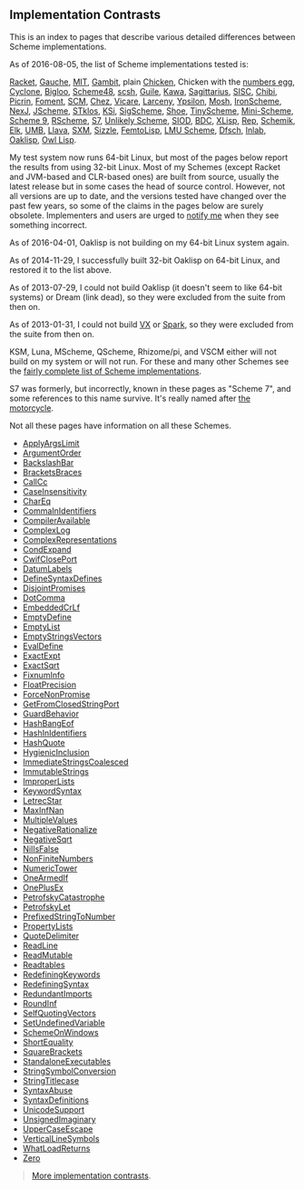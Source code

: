 ## Implementation Contrasts

This is an index to pages that describe various detailed differences between Scheme implementations.

As of 2016-08-05, the list of Scheme implementations tested is:

[Racket](http://racket-lang.org/), [Gauche](http://practical-scheme.net/gauche/), [MIT](http://www.gnu.org/software/mit-scheme/), [Gambit](http://dynamo.iro.umontreal.ca/wiki/index.php/Main_Page), plain [Chicken](http://call-cc.org/), Chicken with the [numbers egg](http://wiki.call-cc.org/eggref/4/numbers), [Cyclone](https://github.com/justinethier/cyclone), [Bigloo](http://www-sop.inria.fr/members/Manuel.Serrano/bigloo/), [Scheme48](http://s48.org/), [scsh](http://www.scsh.net/), [Guile](http://www.gnu.org/software/guile/), [Kawa](http://www.gnu.org/software/kawa/), [Sagittarius](https://code.google.com/p/sagittarius-scheme), [SISC](http://sisc-scheme.org/), [Chibi](https://code.google.com/p/chibi-scheme/), [Picrin](https://github.com/picrin-scheme/picrin), [Foment](https://code.google.com/p/foment/), [SCM](http://people.csail.mit.edu/jaffer/SCM.html), [Chez](http://scheme.com/), [Vicare](http://marcomaggi.github.io/vicare.html), [Larceny](http://www.larcenists.org/), [Ypsilon](https://code.google.com/p/ypsilon/), [Mosh](https://code.google.com/p/mosh-scheme/), [IronScheme](https://github.com/leppie/IronScheme), [NexJ](http://nexj-scheme.org/), [JScheme](http://jscheme.sourceforge.net/jscheme/main.html), [STklos](http://www.stklos.net/), [KSi](http://ksi.sourceforge.net/), [SigScheme](https://code.google.com/p/sigscheme/), [Shoe](http://www.nocrew.org/software-shoe.html), [TinyScheme](http://tinyscheme.sourceforge.net/), [Mini-Scheme](https://github.com/catseye/minischeme), [Scheme 9](http://www.t3x.org/s9fes/), [RScheme](http://www.rscheme.org/rs/index.html), [S7](https://ccrma.stanford.edu/software/snd/snd/s7.html), [Unlikely Scheme](https://marijnhaverbeke.nl/unlikely/), [SIOD](http://people.delphiforums.com/gjc/siod.html), [BDC](http://carlstrom.com/bdc-scheme/), [XLisp](http://www.xlisp.org/), [Rep](http://librep.sourceforge.net/), [Schemik](http://schemik.sourceforge.net/), [Elk](http://sam.zoy.org/elk/), [UMB](http://www.cs.umb.edu/~wrc/scheme/), [Llava](http://llava.org/), [SXM](http://www.malgil.com/sxm/), [Sizzle](http://www.grabmueller.de/martin/www/sizzle/sizzle.en.html), [FemtoLisp](https://github.com/JeffBezanson/femtolisp), [LMU Scheme](http://www.mathematik.uni-muenchen.de/~forster/sw/lmuscheme.html), [Dfsch](http://hakl.net/software/dfsch.en.html), [Inlab](http://www.inlab.de/scheme/), [Oaklisp](http://www.bcl.hamilton.ie/~barak/oaklisp), [Owl Lisp](https://code.google.com/p/owl-lisp/).

My test system now runs 64-bit Linux, but most of the pages below report the results from using 32-bit Linux.  Most of my Schemes (except Racket and JVM-based and CLR-based ones) are built from source, usually the latest release but in some cases the head of source control.  However, not all versions are up to date, and the versions tested have changed over the past few years, so some of the claims in the pages below are surely obsolete.  Implementers and users are urged to [notify me](mailto:cowan@ccil.org) when they see something incorrect.

As of 2016-04-01, Oaklisp is not building on my 64-bit Linux system again.

As of 2014-11-29, I successfully built 32-bit Oaklisp on 64-bit Linux, and restored it to the list above.

As of 2013-07-29, I could not build Oaklisp (it doesn't seem to like 64-bit systems) or Dream (link dead), so they were excluded from the suite from then on.

As of 2013-01-31, I could not build [VX](https://code.google.com/p/vx-scheme/) or [Spark](https://github.com/vijaymathew/spark-scheme), so they were excluded from the suite from then on.

KSM, Luna, MScheme, QScheme, Rhizome/pi, and VSCM either will not build on my system or will not run.  For these and many other Schemes see the [fairly complete list of Scheme implementations](http://community.schemewiki.org/?scheme-faq-standards).

S7 was formerly, but incorrectly, known in these pages as "Scheme 7", and some references to this name survive.  It's really named after [the motorcycle](http://en.wikipedia.org/wiki/Sunbeam_S7_and_S8).

Not all these pages have information on all these Schemes.

* [ApplyArgsLimit](ApplyArgsLimit.md)
* [ArgumentOrder](ArgumentOrder.md)
* [BackslashBar](BackslashBar.md)
* [BracketsBraces](BracketsBraces.md)
* [CallCc](CallCc.md)
* [CaseInsensitivity](CaseInsensitivity.md)
* [CharEq](CharEq.md)
* [CommaInIdentifiers](CommaInIdentifiers.md)
* [CompilerAvailable](CompilerAvailable.md)
* [ComplexLog](ComplexLog.md)
* [ComplexRepresentations](ComplexRepresentations.md)
* [CondExpand](CondExpand.md)
* [CwifClosePort](CwifClosePort.md)
* [DatumLabels](DatumLabels.md)
* [DefineSyntaxDefines](DefineSyntaxDefines.md)
* [DisjointPromises](DisjointPromises.md)
* [DotComma](DotComma.md)
* [EmbeddedCrLf](EmbeddedCrLf.md)
* [EmptyDefine](EmptyDefine.md)
* [EmptyList](EmptyList.md)
* [EmptyStringsVectors](EmptyStringsVectors.md)
* [EvalDefine](EvalDefine.md)
* [ExactExpt](ExactExpt.md)
* [ExactSqrt](ExactSqrt.md)
* [FixnumInfo](FixnumInfo.md)
* [FloatPrecision](FloatPrecision.md)
* [ForceNonPromise](ForceNonPromise.md)
* [GetFromClosedStringPort](GetFromClosedStringPort.md)
* [GuardBehavior](GuardBehavior.md)
* [HashBangEof](HashBangEof.md)
* [HashInIdentifiers](HashInIdentifiers.md)
* [HashQuote](HashQuote.md)
* [HygienicInclusion](HygienicInclusion.md)
* [ImmediateStringsCoalesced](ImmediateStringsCoalesced.md)
* [ImmutableStrings](ImmutableStrings.md)
* [ImproperLists](ImproperLists.md)
* [KeywordSyntax](KeywordSyntax.md)
* [LetrecStar](LetrecStar.md)
* [MaxInfNan](MaxInfNan.md)
* [MultipleValues](MultipleValues.md)
* [NegativeRationalize](NegativeRationalize.md)
* [NegativeSqrt](NegativeSqrt.md)
* [NilIsFalse](NilIsFalse.md)
* [NonFiniteNumbers](NonFiniteNumbers.md)
* [NumericTower](NumericTower.md)
* [OneArmedIf](OneArmedIf.md)
* [OnePlusEx](OnePlusEx.md)
* [PetrofskyCatastrophe](PetrofskyCatastrophe.md)
* [PetrofskyLet](PetrofskyLet.md)
* [PrefixedStringToNumber](PrefixedStringToNumber.md)
* [PropertyLists](PropertyLists.md)
* [QuoteDelimiter](QuoteDelimiter.md)
* [ReadLine](ReadLine.md)
* [ReadMutable](ReadMutable.md)
* [Readtables](Readtables.md)
* [RedefiningKeywords](RedefiningKeywords.md)
* [RedefiningSyntax](RedefiningSyntax.md)
* [RedundantImports](RedundantImports.md)
* [RoundInf](RoundInf.md)
* [SelfQuotingVectors](SelfQuotingVectors.md)
* [SetUndefinedVariable](SetUndefinedVariable.md)
* [SchemeOnWindows](SchemeOnWindows.md)
* [ShortEquality](ShortEquality.md)
* [SquareBrackets](SquareBrackets.md)
* [StandaloneExecutables](StandaloneExecutables.md)
* [StringSymbolConversion](StringSymbolConversion.md)
* [StringTitlecase](StringTitlecase.md)
* [SyntaxAbuse](SyntaxAbuse.md)
* [SyntaxDefinitions](SyntaxDefinitions.md)
* [UnicodeSupport](UnicodeSupport.md)
* [UnsignedImaginary](UnsignedImaginary.md)
* [UpperCaseEscape](UpperCaseEscape.md)
* [VerticalLineSymbols](VerticalLineSymbols.md)
* [WhatLoadReturns](WhatLoadReturns.md)
* [Zero](Zero.md)

> [More implementation contrasts](http://web.mit.edu/~axch/www/scheme/choices.html).
